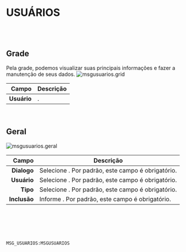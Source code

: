 # USUÁRIOS
<br>
<br>

## Grade
Pela grade, podemos visualizar suas principais informações e fazer a manutenção de seus dados.
![msgusuarios.grid](https://raw.githubusercontent.com/netforcews/docs-siscom/master/geral/imagens/msgusuarios.grid.png)

Campo | Descrição
--:|---
**Usuário** | .
<br>

## Geral
![msgusuarios.geral](https://raw.githubusercontent.com/netforcews/docs-siscom/master/geral/imagens/msgusuarios.geral.png)

Campo | Descrição
--:|---
**Dialogo** | Selecione . Por padrão, este campo é obrigatório.
**Usuário** | Selecione . Por padrão, este campo é obrigatório.
**Tipo** | Selecione . Por padrão, este campo é obrigatório.
**Inclusão** | Informe . Por padrão, este campo é obrigatório.
<br>
<br>
<br>
<br>

```MSG_USUARIOS:MSGUSUARIOS```
